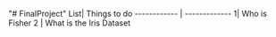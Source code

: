 "# FinalProject" 
List| Things to do 
------------ | -------------
1| Who is Fisher
2 | What is the Iris Dataset
